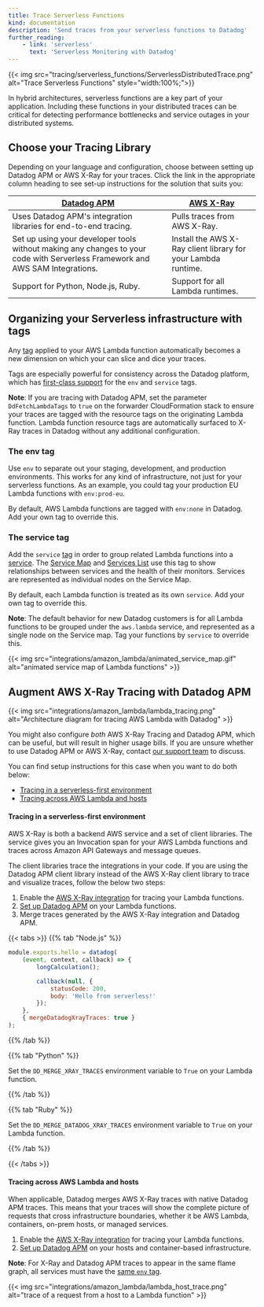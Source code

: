```yaml
---
title: Trace Serverless Functions
kind: documentation
description: 'Send traces from your serverless functions to Datadog'
further_reading:
    - link: 'serverless'
      text: 'Serverless Monitoring with Datadog'
---
```

{{< img src="tracing/serverless_functions/ServerlessDistributedTrace.png" alt="Trace Serverless Functions"  style="width:100%;">}}

In hybrid architectures, serverless functions are a key part of your application. Including these functions in your distributed traces can be critical for detecting performance bottlenecks and service outages in your distributed systems.

## Choose your Tracing Library

Depending on your language and configuration, choose between setting up Datadog APM or AWS X-Ray for your traces. Click the link in the appropriate column heading to see set-up instructions for the solution that suits you:

| [Datadog APM][1]          | [AWS X-Ray][2]                                                        |
|---------------------------------|-------------------------------------------------------------------------|
| Uses Datadog APM's integration libraries for end-to-end tracing.  | Pulls traces from AWS X-Ray.|
| Set up using your developer tools without making any changes to your code with Serverless Framework and AWS SAM Integrations. | Install the AWS X-Ray client library for your Lambda runtime. |
| Support for Python, Node.js, Ruby. |  Support for all Lambda runtimes. |


## Organizing your Serverless infrastructure with tags

Any [tag][3] applied to your AWS Lambda function automatically becomes a new dimension on which your can slice and dice your traces.

Tags are especially powerful for consistency across the Datadog platform, which has [first-class support][4] for the `env` and `service` tags.

**Note**: If you are tracing with Datadog APM, set the parameter `DdFetchLambdaTags` to `true` on the forwarder CloudFormation stack to ensure your traces are tagged with the resource tags on the originating Lambda function. Lambda function resource tags are automatically surfaced to X-Ray traces in Datadog without any additional configuration.

### The env tag

Use `env` to separate out your staging, development, and production environments. This works for any kind of infrastructure, not just for your serverless functions. As an example, you could tag your production EU Lambda functions with `env:prod-eu`.

By default, AWS Lambda functions are tagged with `env:none` in Datadog. Add your own tag to override this.

### The service tag

Add the `service` [tag][5] in order to group related Lambda functions into a [service][6]. The [Service Map][5] and [Services List][7] use this tag to show relationships between services and the health of their monitors. Services are represented as individual nodes on the Service Map.

By default, each Lambda function is treated as its own `service`. Add your own tag to override this.

**Note**: The default behavior for new Datadog customers is for all Lambda functions to be grouped under the `aws.lambda` service, and represented as a single node on the Service map. Tag your functions by `service` to override this.

{{< img src="integrations/amazon_lambda/animated_service_map.gif" alt="animated service map of Lambda functions" >}}

## Augment AWS X-Ray Tracing with Datadog APM

{{< img src="integrations/amazon_lambda/lambda_tracing.png" alt="Architecture diagram for tracing AWS Lambda with Datadog" >}}

You might also configure _both_ AWS X-Ray Tracing and Datadog APM, which can be useful, but will result in higher usage bills. If you are unsure whether to use Datadog APM or AWS X-Ray, contact [our support team][8] to discuss.

You can find setup instructions for this case when you want to do both below:

- [Tracing in a serverless-first environment](#tracing-in-a-serverless-first-environment)
- [Tracing across AWS Lambda and hosts](#tracing-across-aws-lambda-and-hosts)

#### Tracing in a serverless-first environment

AWS X-Ray is both a backend AWS service and a set of client libraries. The service gives you an Invocation span for your AWS Lambda functions and traces across Amazon API Gateways and message queues.

The client libraries trace the integrations in your code. If you are using the Datadog APM client library instead of the AWS X-Ray client library to trace and visualize traces, follow the below two steps:

1. Enable the [AWS X-Ray integration][2] for tracing your Lambda functions.
2. [Set up Datadog APM][1] on your Lambda functions.
3. Merge traces generated by the AWS X-Ray integration and Datadog APM.


{{< tabs >}}
{{% tab "Node.js" %}}
```javascript
module.exports.hello = datadog(
    (event, context, callback) => {
        longCalculation();

        callback(null, {
            statusCode: 200,
            body: 'Hello from serverless!'
        });
    },
    { mergeDatadogXrayTraces: true }
);
```
{{% /tab %}}

{{% tab "Python" %}}

Set the `DD_MERGE_XRAY_TRACES` environment variable to `True` on your Lambda function.

{{% /tab %}}

{{% tab "Ruby" %}}

Set the `DD_MERGE_DATADOG_XRAY_TRACES` environment variable to `True` on your Lambda function.

{{% /tab %}}

{{< /tabs >}}

#### Tracing across AWS Lambda and hosts

When applicable, Datadog merges AWS X-Ray traces with native Datadog APM traces. This means that your traces will show the complete picture of requests that cross infrastructure boundaries, whether it be AWS Lambda, containers, on-prem hosts, or managed services.

1. Enable the [AWS X-Ray integration][2] for tracing your Lambda functions.
2. [Set up Datadog APM][9] on your hosts and container-based infrastructure.

**Note**: For X-Ray and Datadog APM traces to appear in the same flame graph, all services must have the [same `env` tag](#the-env-tag).

{{< img src="integrations/amazon_lambda/lambda_host_trace.png" alt="trace of a request from a host to a Lambda function" >}}


[1]: /serverless/
[2]: /tracing/serverless_functions/enable_aws_xray/
[3]: /getting_stared/tagging/
[4]: /getting_started/tagging/unified_service_tagging
[5]: /tracing/visualization/services_map/#the-service-tag
[6]: /tracing/visualization/#services
[7]: /tracing/visualization/services_list/
[8]: /help
[9]: /tracing/send_traces/
